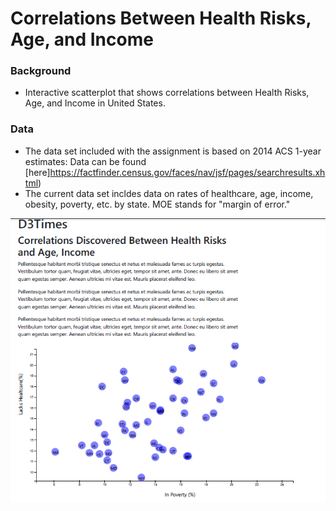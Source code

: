 # Correlations Between Health Risks, Age, and Income     
  
### Background   
- Interactive scatterplot that shows correlations between Health Risks, Age, and Income in United States.        
  
### Data   
- The data set included with the assignment is based on 2014 ACS 1-year estimates: Data can be found [here]https://factfinder.census.gov/faces/nav/jsf/pages/searchresults.xhtml)
- The current data set incldes data on rates of healthcare, age, income, obesity, poverty, etc. by state. MOE stands for "margin of error."

     
![Test Image](https://github.com/mserobabina/D3-challenge/blob/master/D3_data_journalism/assets/js/Capture4.PNG)         
    
                                                         
